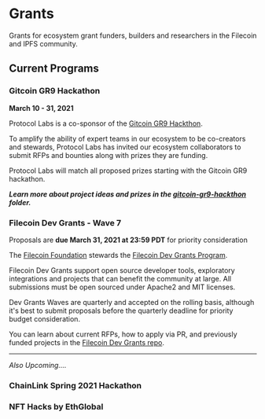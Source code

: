 # Grants

Grants for ecosystem grant funders, builders and researchers in the Filecoin and IPFS community.

## Current Programs

### Gitcoin GR9 Hackathon 

**March 10 - 31, 2021**

Protocol Labs is a co-sponsor of the [Gitcoin GR9 Hackthon](https://gitcoin.co/hackathon/gr9/).

To amplify the ability of expert teams in our ecosystem to be co-creators and stewards, Protocol Labs has invited our ecosystem collaborators to submit RFPs and bounties along with prizes they are funding.

Protocol Labs will match all proposed prizes starting with the Gitcoin GR9 hackathon.

***Learn more about project ideas and prizes in the [gitcoin-gr9-hackthon]() folder.***

### Filecoin Dev Grants - Wave 7

Proposals are **due March 31, 2021 at 23:59 PDT** for priority consideration

The [Filecoin Foundation](https://fil.org/) stewards the [Filecoin Dev Grants Program](https://github.com/filecoin-project/devgrants).

Filecoin Dev Grants support open source developer tools, exploratory integrations and projects that can benefit the community at large. All submissions must be open sourced under Apache2 and MIT licenses.

Dev Grants Waves are quarterly and accepted on the rolling basis, although it's best to submit proposals before the quarterly deadline for priority budget consideration.

You can learn about current RFPs, how to apply via PR, and previously funded projects in the [Filecoin Dev Grants repo](https://github.com/filecoin-project/devgrants).

-------

*Also Upcoming....*

### ChainLink Spring 2021 Hackathon
### NFT Hacks by EthGlobal